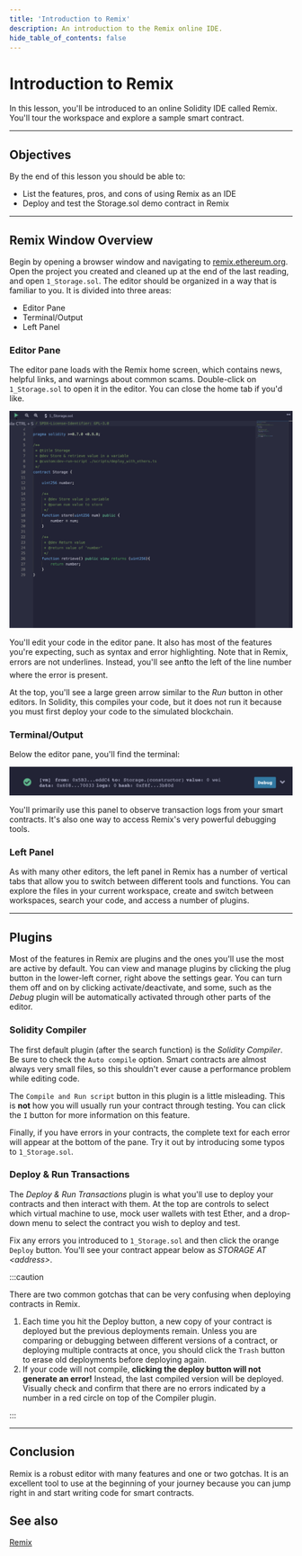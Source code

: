 ```yaml
---
title: 'Introduction to Remix'
description: An introduction to the Remix online IDE.
hide_table_of_contents: false
---
```


# Introduction to Remix

In this lesson, you'll be introduced to an online Solidity IDE called Remix. You'll tour the workspace and explore a sample smart contract.

---

## Objectives

By the end of this lesson you should be able to:

- List the features, pros, and cons of using Remix as an IDE
- Deploy and test the Storage.sol demo contract in Remix

---

## Remix Window Overview

Begin by opening a browser window and navigating to [remix.ethereum.org]. Open the project you created and cleaned up at the end of the last reading, and open `1_Storage.sol`. The editor should be organized in a way that is familiar to you. It is divided into three areas:

- Editor Pane
- Terminal/Output
- Left Panel

### Editor Pane

The editor pane loads with the Remix home screen, which contains news, helpful links, and warnings about common scams. Double-click on `1_Storage.sol` to open it in the editor. You can close the home tab if you'd like.

![Remix Editor](../../assets/images/introduction-to-solidity/editor-pane.png)

You'll edit your code in the editor pane. It also has most of the features you're expecting, such as syntax and error highlighting. Note that in Remix, errors are not underlines. Instead, you'll see an❗to the left of the line number where the error is present.

At the top, you'll see a large green arrow similar to the _Run_ button in other editors. In Solidity, this compiles your code, but it does not run it because you must first deploy your code to the simulated blockchain.

### Terminal/Output

Below the editor pane, you'll find the terminal:

![Remix Terminal](../../assets/images/introduction-to-solidity/remix-terminal.png)

You'll primarily use this panel to observe transaction logs from your smart contracts. It's also one way to access Remix's very powerful debugging tools.

### Left Panel

As with many other editors, the left panel in Remix has a number of vertical tabs that allow you to switch between different tools and functions. You can explore the files in your current workspace, create and switch between workspaces, search your code, and access a number of plugins.

---

## Plugins

Most of the features in Remix are plugins and the ones you'll use the most are active by default. You can view and manage plugins by clicking the plug button in the lower-left corner, right above the settings gear. You can turn them off and on by clicking activate/deactivate, and some, such as the _Debug_ plugin will be automatically activated through other parts of the editor.

### Solidity Compiler

The first default plugin (after the search function) is the _Solidity Compiler_. Be sure to check the `Auto compile` option. Smart contracts are almost always very small files, so this shouldn't ever cause a performance problem while editing code.

The `Compile and Run script` button in this plugin is a little misleading. This is **not** how you will usually run your contract through testing. You can click the `I` button for more information on this feature.

Finally, if you have errors in your contracts, the complete text for each error will appear at the bottom of the pane. Try it out by introducing some typos to `1_Storage.sol`.

### Deploy & Run Transactions

The _Deploy & Run Transactions_ plugin is what you'll use to deploy your contracts and then interact with them. At the top are controls to select which virtual machine to use, mock user wallets with test Ether, and a drop-down menu to select the contract you wish to deploy and test.

Fix any errors you introduced to `1_Storage.sol` and then click the orange `Deploy` button. You'll see your contract appear below as _STORAGE AT \<address\>_.

:::caution

There are two common gotchas that can be very confusing when deploying contracts in Remix.

1. Each time you hit the Deploy button, a new copy of your contract is deployed but the previous deployments remain. Unless you are comparing or debugging between different versions of a contract, or deploying multiple contracts at once, you should click the `Trash` button to erase old deployments before deploying again.
1. If your code will not compile, **clicking the deploy button will not generate an error!** Instead, the last compiled version will be deployed. Visually check and confirm that there are no errors indicated by a number in a red circle on top of the Compiler plugin.

:::

---

## Conclusion

Remix is a robust editor with many features and one or two gotchas. It is an excellent tool to use at the beginning of your journey because you can jump right in and start writing code for smart contracts.

## See also

[Remix](https://remix.ethereum.org)

[remix.ethereum.org]: https://remix.ethereum.org
